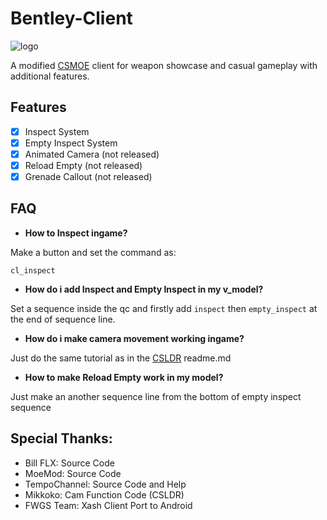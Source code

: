# Bentley-Client
![logo](https://github.com/chrystal42/Bentley-Client/assets/117550504/5dfea1b9-0e7a-489a-b83d-72eb64f06d87 "logo")

A modified [CSMOE](https://github.com/MoeMod/CSMoE) client for weapon showcase and casual gameplay with additional features.

## Features
* [x] Inspect System
* [x] Empty Inspect System
* [x] Animated Camera (not released)
* [x] Reload Empty (not released)
* [x] Grenade Callout (not released)

## FAQ
- **How to Inspect ingame?**
  
Make a button and set the command as:
```
cl_inspect
```

- **How do i add Inspect and Empty Inspect in my v_model?**
  
Set a sequence inside the qc and firstly add `inspect` then `empty_inspect` at the end of sequence line.

- **How do i make camera movement working ingame?**

Just do the same tutorial as in the [CSLDR](https://github.com/mikkokko/csldr) readme.md

- **How to make Reload Empty work in my model?**
  
Just make an another sequence line from the bottom of empty inspect sequence

## Special Thanks:
- Bill FLX: Source Code
- MoeMod: Source Code
- TempoChannel: Source Code and Help
- Mikkoko: Cam Function Code (CSLDR)
- FWGS Team: Xash Client Port to Android
